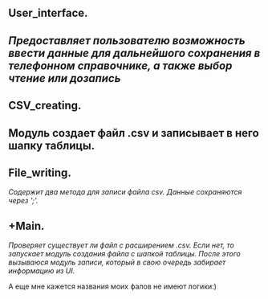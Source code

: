 ## User_interface. 
*Предоставляет пользователю возможность ввести данные для дальнейшого сохранения в телефонном справочнике, а также выбор чтение или дозапись*
---
## CSV_creating. 
Модуль создает файл .csv и записывает в него шапку таблицы.
---
## File_writing. 
*Содержит два метода для записи файла csv. Данные сохраняются через ';'.*
## +Main. 
*Проверяет существует ли файл с расширением .csv. Если нет, то запускает модуль создания файла с шапкой таблицы. После этого вызываюся модуль записи, который в свою очередь забирает информацию из UI.*

А еще мне кажется названия моих фалов не имеют логики:)